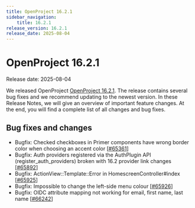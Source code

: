 ```yaml
---
title: OpenProject 16.2.1
sidebar_navigation:
    title: 16.2.1
release_version: 16.2.1
release_date: 2025-08-04
---
```


# OpenProject 16.2.1

Release date: 2025-08-04

We released OpenProject [OpenProject 16.2.1](https://community.openproject.org/versions/2212).
The release contains several bug fixes and we recommend updating to the newest version.
In these Release Notes, we will give an overview of important feature changes.
At the end, you will find a complete list of all changes and bug fixes.

<!--more-->

## Bug fixes and changes

<!-- Warning: Anything within the below lines will be automatically removed by the release script -->
<!-- BEGIN AUTOMATED SECTION -->

- Bugfix: Checked checkboxes in Primer components have wrong border color when choosing an accent color \[[#65361](https://community.openproject.org/wp/65361)\]
- Bugfix: Auth providers registered via the AuthPlugin API (register\_auth\_providers) broken with 16.2 provider link changes \[[#65892](https://community.openproject.org/wp/65892)\]
- Bugfix: ActionView::Template::Error in HomescreenController#index \[[#65925](https://community.openproject.org/wp/65925)\]
- Bugfix: Impossible to change the left-side menu colour \[[#65926](https://community.openproject.org/wp/65926)\]
- Bugfix: OIDC attribute mapping not working for email, first name, last name \[[#66242](https://community.openproject.org/wp/66242)\]

<!-- END AUTOMATED SECTION -->
<!-- Warning: Anything above this line will be automatically removed by the release script -->
